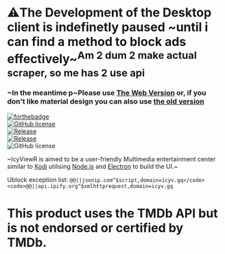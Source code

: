 # ⚠️The Development of the Desktop client is indefinetly paused ~until i can find a method to block ads effectively~<sup>Am 2 dum 2 make actual scraper, so me has 2 use api</sup>
### ~In the meantime p~Please use [The Web Version](https://icyv.gq) or, if you don't like material design you can also use [the old version](https://horizon.projects.duckforceone.gq/)

[![forthebadge](https://forthebadge.com/images/badges/made-with-javascript.svg)](https://forthebadge.com)
<br>
<a href="https://github.com/floprock/IcyViewR/blob/master/LICENSE"><img alt="GitHub license" src="https://img.shields.io/badge/License-Open_Source_with_restrictions-blue.svg?style=for-the-badge"></a><a href="https://github.com/floprock/IcyViewR/releases/latest">
     <br>
<img alt="Release" src="https://img.shields.io/badge/Latest%20Stable%20Version-4.0.0-blue.svg?style=for-the-badge"></a> 
<a href="https://github.com/duckforceone/IcyViewR/tree/v4.0.0-beta">
<br>
<img alt="Release" src="https://img.shields.io/badge/Latest%20Beta%20Version-Stable_:)-blue.svg?style=for-the-badge"></a>
<br>
<img alt="GitHub license" src="https://www.themoviedb.org/assets/2/v4/logos/408x161-powered-by-rectangle-green-bb4301c10ddc749b4e79463811a68afebeae66ef43d17bcfd8ff0e60ded7ce99.png">
<br>

~IcyViewR is aimed to be a user-friendly Multimedia entertainment center similar to <a href="https://github.com/xbmc/xbmc">Kodi</a>
utilising <a href="https://nodejs.org/en/">Node.js</a> and <a href="https://electronjs.org">Electron</a> to build the UI.~

Ublock exception list:
<code>@@||jsonip.com^$script,domain=icyv.gq</code> 
<code>@@||api.ipify.org^$xmlhttprequest,domain=icyv.gq</code>




# This product uses the TMDb API but is not endorsed or certified by TMDb.
